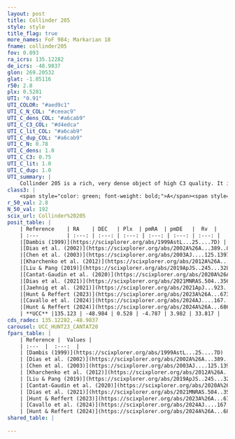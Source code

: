 ```yaml
---
layout: post
title: Collinder 205
style: style
title_flag: true
more_names: FoF 984; Markarian 18
fname: collinder205
fov: 0.093
ra_icrs: 135.12282
de_icrs: -48.9837
glon: 269.20532
glat: -1.85116
r50: 2.8
plx: 0.5281
UTI: "0.91"
UTI_COLOR: "#aed9c1"
UTI_C_N_COL: "#ceeac9"
UTI_C_dens_COL: "#a6cab9"
UTI_C_C3_COL: "#d4edca"
UTI_C_lit_COL: "#a6cab9"
UTI_C_dup_COL: "#a6cab9"
UTI_C_N: 0.78
UTI_C_dens: 1.0
UTI_C_C3: 0.75
UTI_C_lit: 1.0
UTI_C_dup: 1.0
UTI_summary: |
    Collinder 205 is a rich, very dense object of high C3 quality. It is very well-studied in the literature.
class3: |
    <span style="color: green; font-weight: bold;">A</span><span style="color: #FFC300; font-weight: bold;">B</span>
r_50_val: 2.8
N_50_val: 192
scix_url: Collinder%20205
posit_table: |
    | Reference    | RA    | DEC   | Plx  | pmRA  | pmDE   |  Rv  |
    | :---         | :---: | :---: | :---: | :---: | :---: | :---: |
    |[Dambis (1999)](https://scixplorer.org/abs/1999AstL...25....7D) | 135.133 | -48.983 | -- | -- | -- | -- |
    |[Dias et al. (2002)](https://scixplorer.org/abs/2002A%26A...389..871D) | 135.133 | -48.983 | -- | -4.59 | 4.32 | 28.18 |
    |[Chen et al. (2003)](https://scixplorer.org/abs/2003AJ....125.1397C) | 135.174 | -48.948 | -- | -3.86 | 6.5 | 8.5 |
    |[Kharchenko et al. (2012)](https://scixplorer.org/abs/2012A%26A...543A.156K) | 135.135 | -48.99 | -- | -3.52 | 6.88 | -- |
    |[Liu & Pang (2019)](https://scixplorer.org/abs/2019ApJS..245...32L) | 135.087 | -48.969 | 0.5 | -4.916 | 3.919 | -- |
    |[Cantat-Gaudin et al. (2020)](https://scixplorer.org/abs/2020A%26A...640A...1C) | 135.119 | -48.984 | 0.483 | -4.797 | 3.918 | -- |
    |[Dias et al. (2021)](https://scixplorer.org/abs/2021MNRAS.504..356D) | 135.091 | -48.985 | 0.455 | -4.67 | 3.934 | -- |
    |[Jaehnig et al. (2021)](https://scixplorer.org/abs/2021ApJ...923..129J) | 135.128 | -48.983 | 0.53 | -4.814 | 3.935 | -- |
    |[Hunt & Reffert (2023)](https://scixplorer.org/abs/2023A%26A...673A.114H) | 135.124 | -48.987 | 0.543 | -4.795 | 4.006 | 55.066 |
    |[Cavallo et al. (2024)](https://scixplorer.org/abs/2024AJ....167...12C) | 135.082 | -48.959 | 0.543 | -- | -- | -- |
    |[Hunt & Reffert (2024)](https://scixplorer.org/abs/2024A%26A...686A..42H) | 135.124 | -48.987 | 0.543 | -4.795 | 4.006 | 55.066 |
    | **UCC** |135.123 | -48.984 | 0.528 | -4.787 | 3.982 | 33.817 | 
cds_radec: 135.12282,-48.9837
carousel: UCC_HUNT23_CANTAT20
fpars_table: |
    | Reference |  Values |
    | :---  |  :---:  |
    | [Dambis (1999)](https://scixplorer.org/abs/1999AstL...25....7D) | `E_B-V_=0.775, DM0=10.92, log_age_=6.4` |
    | [Dias et al. (2002)](https://scixplorer.org/abs/2002A%26A...389..871D) | `E(B-V)=0.75, Dist=1853.0, Age=7.2` |
    | [Chen et al. (2003)](https://scixplorer.org/abs/2003AJ....125.1397C) | `HDis=1853, Age=0.01` |
    | [Kharchenko et al. (2012)](https://scixplorer.org/abs/2012A%26A...543A.156K) | `e_bv=0.874, distance=1458, log_age=7.03` |
    | [Liu & Pang (2019)](https://scixplorer.org/abs/2019ApJS..245...32L) | `Age=0.008, Z=0.5` |
    | [Cantat-Gaudin et al. (2020)](https://scixplorer.org/abs/2020A%26A...640A...1C) | `AVNN=2.3, DMNN=11.9, AgeNN=6.66` |
    | [Dias et al. (2021)](https://scixplorer.org/abs/2021MNRAS.504..356D) | `Av=2.507, Dist=1400, logage=6.95, [Fe/H]=-0.169` |
    | [Hunt & Reffert (2023)](https://scixplorer.org/abs/2023A%26A...673A.114H) | `AV50=2.707, diffAV50=2.346, MOD50=11.237, logAge50=6.522` |
    | [Cavallo et al. (2024)](https://scixplorer.org/abs/2024AJ....167...12C) | `AV50=2.09, dMod50=11.26, logAge50=6.85, [Fe/H]50=0.29` |
    | [Hunt & Reffert (2024)](https://scixplorer.org/abs/2024A%26A...686A..42H) | `MassJ=640.384` |
shared_table: |
    
---
```


